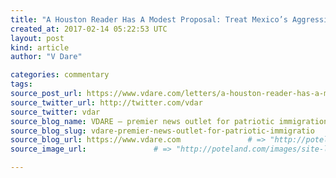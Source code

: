 ```yaml
---
title: "A Houston Reader Has A Modest Proposal: Treat Mexico’s Aggression As An Act Of War–And Illegals As Enemy Aliens" # => "I Made a Pretty Gem - Planet.rb"
created_at: 2017-02-14 05:22:53 UTC
layout: post
kind: article
author: "V Dare"

categories: commentary
tags: 
source_post_url: https://www.vdare.com/letters/a-houston-reader-has-a-modest-proposal-treat-mexicos-aggression-as-an-act-of-war-and-illegals-as-enemy-aliens    # => "http://poteland.com/blog/i-made-a-pretty-gem-planet-dot-rb/"
source_twitter_url: http://twitter.com/vdar
source_twitter: vdar
source_blog_name: VDARE – premier news outlet for patriotic immigration reform
source_blog_slug: vdare-premier-news-outlet-for-patriotic-immigratio              # => "this-is-where-i-tell-you-stuff"
source_blog_url: https://www.vdare.com               # => "http://poteland.com/articles"
source_image_url:               # => "http://poteland.com/images/site-logo.png"

---
```



<!--
   &lt;div class=&quot;pf-content&quot;&gt;&lt;p&gt;&lt;strong&gt;Brenda Walker’s blog post &lt;a href=&quot;http://www.vdare.com/posts/the-friendly-mask-of-mexico-falls-away&quot; rel=&quot;bookmark&quot;&gt;The “Friendly” Mask of Mexico Falls Away&lt;/a&gt;&lt;/strong&gt;&lt;/p&gt;
&lt;p&gt;&lt;strong&gt;From: George Weinbaum [&lt;/strong&gt;&lt;a href=&quot;mailto:GWein02@aol.com?subject=A%20Houston%20Reader%20Suggests%20Jailing%20Illegals%20Who%20Have%20Anchor%20Babies&quot;&gt;&lt;strong&gt;e-mail &lt;/strong&gt;&lt;/a&gt;&lt;strong&gt;him]&lt;/strong&gt;&lt;/p&gt;
&lt;p&gt;I read Brenda Walker’s recent piece. She writes about a “new sheriff in Washington DC”. Not quite strong enough–reminds me of treating terrorism as a criminal act as opposed to an act of war.&lt;/p&gt;&lt;div id=&quot;57966237cc52c74a5e1363c4&quot; class=&quot;vdb_player vdb_57966237cc52c74a5e1363c456bcd17ce4b018167fea5539&quot;&gt;    &lt;/div&gt;
&lt;p&gt;If a Mexican official, Jorge Castaneda wants the US “legal system [to] break down”, as reported in the &lt;a href=&quot;https://www.wsj.com/articles/mexican-migrants-signal-they-prefer-detention-to-deportation-1486878566&quot;&gt;&lt;em&gt;WSJ,&lt;/em&gt; &lt;/a&gt;it  seems this is an act of war by Mexico against the US. My answer: close all 50 Mexican consulates in the US, declare all consular employees &lt;em&gt;persona non grata&lt;/em&gt; and detain Mexican nationals in the US as &lt;a href=&quot;http://www.vdare.com/articles/michelle-malkins-in-defense-of-internment&quot;&gt;“enemy aliens”.&lt;/a&gt;&lt;br&gt;
If Trump does this, we will see how long it takes for Mexico to build and pay for THE WALL.&lt;/p&gt;
&lt;p&gt;&lt;em&gt;&lt;span style=&quot;color: #993300;&quot;&gt;See&lt;/span&gt; &lt;a href=&quot;http://www.vdare.com/search/node/George%20Weinbaum&quot;&gt;previous letters&lt;/a&gt;&lt;/em&gt; &lt;span style=&quot;color: #993300;&quot;&gt;&lt;em&gt;from George Weinbaum.&lt;/em&gt;&lt;/span&gt;&lt;/p&gt;
&lt;/div&gt;           # => "I’ve been hurting to write this ever since we had the idea of creating a Planet for Cubox..." (Continued)
   vdare-premier-news-outlet-for-patriotic-immigratio              # => "this-is-where-i-tell-you-stuff"
   https://www.vdare.com               # => "http://poteland.com/articles"
                 # => "http://poteland.com/images/site-logo.png"
<div class="pf-content"><p><strong>Brenda Walker’s blog post <a href="http://www.vdare.com/posts/the-friendly-mask-of-mexico-falls-away" rel="bookmark">The “Friendly” Mask of Mexico Falls Away</a></strong></p>
<p><strong>From: George Weinbaum [</strong><a href="mailto:GWein02@aol.com?subject=A%20Houston%20Reader%20Suggests%20Jailing%20Illegals%20Who%20Have%20Anchor%20Babies"><strong>e-mail </strong></a><strong>him]</strong></p>
<p>I read Brenda Walker’s recent piece. She writes about a “new sheriff in Washington DC”. Not quite strong enough–reminds me of treating terrorism as a criminal act as opposed to an act of war.</p><div id="57966237cc52c74a5e1363c4" class="vdb_player vdb_57966237cc52c74a5e1363c456bcd17ce4b018167fea5539">    </div>
<p>If a Mexican official, Jorge Castaneda wants the US “legal system [to] break down”, as reported in the <a href="https://www.wsj.com/articles/mexican-migrants-signal-they-prefer-detention-to-deportation-1486878566"><em>WSJ,</em> </a>it  seems this is an act of war by Mexico against the US. My answer: close all 50 Mexican consulates in the US, declare all consular employees <em>persona non grata</em> and detain Mexican nationals in the US as <a href="http://www.vdare.com/articles/michelle-malkins-in-defense-of-internment">“enemy aliens”.</a><br>
If Trump does this, we will see how long it takes for Mexico to build and pay for THE WALL.</p>
<p><em><span style="color: #993300;">See</span> <a href="http://www.vdare.com/search/node/George%20Weinbaum">previous letters</a></em> <span style="color: #993300;"><em>from George Weinbaum.</em></span></p>
</div><div class="">
    <i>Source: <a href="https://www.vdare.com">VDARE – premier news outlet for patriotic immigration reform</a></i>
</div>
